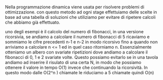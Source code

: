 Nella programmazione dinamica viene usata per risolvere problemi di ottimizzazione. con questo metodo ad ogni stage effettuiamo delle scelte in base ad una tabella di soluzioni che utiliziamo per evitare di ripetere calcoli che abbiamo già effettuato.

uno degli esempi è il calcolo del numero di fibonacci, in una versione ricorsivia, se andiamo a calcolare il numero di fibonacci di 5 ricaviamo e sommiamo le cifre precedenti n-1 e n-2 in modo ricorsivo fino a quando non arriviamo a calcolare n <= 1 ed in quel caso ritorniamo n.
Essenzialmente otteniamo un albero con svariate ripetizioni dove andiamo a calcolare il fibonacci di 0, 1 e 2 svariate volte. Questo possiamo evitarlo se in una tavola andiamo ad inserire il risulato di una certa N, in modo che possiamo ottenere il valore in tempo O(1) invece che continuando la ricorsività.
In questo modo dalle O(2^n ) chiamate le riduciamo a 5 chiamate quindi O(n)